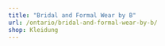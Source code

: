 ```yaml
---
title: "Bridal and Formal Wear by B"
url: /ontario/bridal-and-formal-wear-by-b/
shop: Kleidung
---
```

